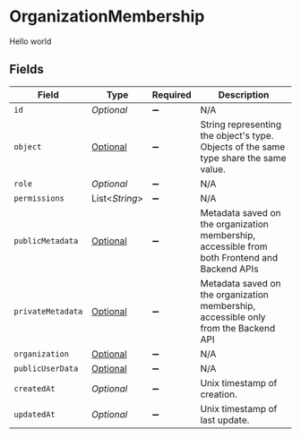 # OrganizationMembership

Hello world


## Fields

| Field                                                                                                               | Type                                                                                                                | Required                                                                                                            | Description                                                                                                         |
| ------------------------------------------------------------------------------------------------------------------- | ------------------------------------------------------------------------------------------------------------------- | ------------------------------------------------------------------------------------------------------------------- | ------------------------------------------------------------------------------------------------------------------- |
| `id`                                                                                                                | *Optional<String>*                                                                                                  | :heavy_minus_sign:                                                                                                  | N/A                                                                                                                 |
| `object`                                                                                                            | [Optional<OrganizationMembershipObject>](../../models/components/OrganizationMembershipObject.md)                   | :heavy_minus_sign:                                                                                                  | String representing the object's type. Objects of the same type share the same value.<br/>                          |
| `role`                                                                                                              | *Optional<String>*                                                                                                  | :heavy_minus_sign:                                                                                                  | N/A                                                                                                                 |
| `permissions`                                                                                                       | List<*String*>                                                                                                      | :heavy_minus_sign:                                                                                                  | N/A                                                                                                                 |
| `publicMetadata`                                                                                                    | [Optional<OrganizationMembershipPublicMetadata>](../../models/components/OrganizationMembershipPublicMetadata.md)   | :heavy_minus_sign:                                                                                                  | Metadata saved on the organization membership, accessible from both Frontend and Backend APIs                       |
| `privateMetadata`                                                                                                   | [Optional<OrganizationMembershipPrivateMetadata>](../../models/components/OrganizationMembershipPrivateMetadata.md) | :heavy_minus_sign:                                                                                                  | Metadata saved on the organization membership, accessible only from the Backend API                                 |
| `organization`                                                                                                      | [Optional<OrganizationMembershipOrganization>](../../models/components/OrganizationMembershipOrganization.md)       | :heavy_minus_sign:                                                                                                  | N/A                                                                                                                 |
| `publicUserData`                                                                                                    | [Optional<PublicUserData>](../../models/components/PublicUserData.md)                                               | :heavy_minus_sign:                                                                                                  | N/A                                                                                                                 |
| `createdAt`                                                                                                         | *Optional<Long>*                                                                                                    | :heavy_minus_sign:                                                                                                  | Unix timestamp of creation.                                                                                         |
| `updatedAt`                                                                                                         | *Optional<Long>*                                                                                                    | :heavy_minus_sign:                                                                                                  | Unix timestamp of last update.                                                                                      |